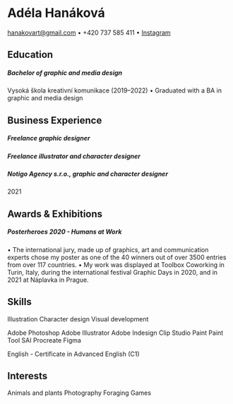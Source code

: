 # Adéla Hanáková
hanakovart@gmail.com • +420 737 585 411 • [Instagram](https://www.instagram.com/moramlug_/)

## Education

##### Bachelor of graphic and media design
Vysoká škola kreativní komunikace (2019–2022)
• Graduated with a BA in graphic and media design

## Business Experience

##### Freelance graphic designer

##### Freelance illustrator and character designer

##### Notigo Agency s.r.o., graphic and character designer
2021

## Awards & Exhibitions
##### Posterheroes 2020 - Humans at Work
• The international jury, made up of graphics, art and communication experts chose my poster as one of the 40 winners out of over 3500 entries from over 117 countries.
• My work was displayed at Toolbox Coworking in Turin, Italy, during the international festival Graphic Days in 2020, and in 2021 at Náplavka in Prague. 

## Skills
Illustration
Character design
Visual development

Adobe Photoshop
Adobe Illustrator
Adobe Indesign
Clip Studio Paint
Paint Tool SAI
Procreate
Figma

English - Certificate in Advanced English (C1)

## Interests
Animals and plants
Photography
Foraging
Games
